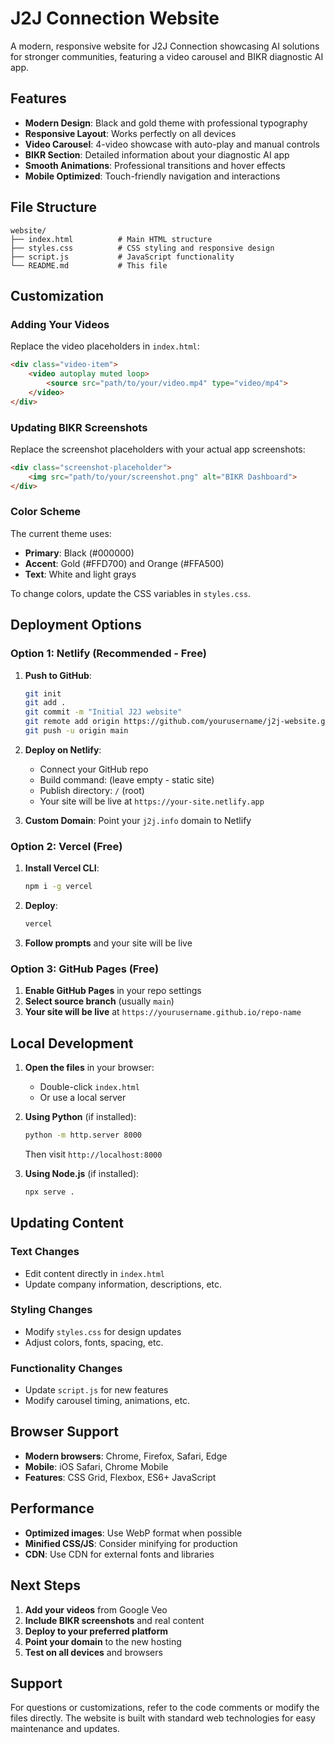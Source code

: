 # J2J Connection Website

A modern, responsive website for J2J Connection showcasing AI solutions for stronger communities, featuring a video carousel and BIKR diagnostic AI app.

## Features

- **Modern Design**: Black and gold theme with professional typography
- **Responsive Layout**: Works perfectly on all devices
- **Video Carousel**: 4-video showcase with auto-play and manual controls
- **BIKR Section**: Detailed information about your diagnostic AI app
- **Smooth Animations**: Professional transitions and hover effects
- **Mobile Optimized**: Touch-friendly navigation and interactions

## File Structure

```
website/
├── index.html          # Main HTML structure
├── styles.css          # CSS styling and responsive design
├── script.js           # JavaScript functionality
└── README.md           # This file
```

## Customization

### Adding Your Videos

Replace the video placeholders in `index.html`:

```html
<div class="video-item">
    <video autoplay muted loop>
        <source src="path/to/your/video.mp4" type="video/mp4">
    </video>
</div>
```

### Updating BIKR Screenshots

Replace the screenshot placeholders with your actual app screenshots:

```html
<div class="screenshot-placeholder">
    <img src="path/to/your/screenshot.png" alt="BIKR Dashboard">
</div>
```

### Color Scheme

The current theme uses:
- **Primary**: Black (#000000)
- **Accent**: Gold (#FFD700) and Orange (#FFA500)
- **Text**: White and light grays

To change colors, update the CSS variables in `styles.css`.

## Deployment Options

### Option 1: Netlify (Recommended - Free)

1. **Push to GitHub**:
   ```bash
   git init
   git add .
   git commit -m "Initial J2J website"
   git remote add origin https://github.com/yourusername/j2j-website.git
   git push -u origin main
   ```

2. **Deploy on Netlify**:
   - Connect your GitHub repo
   - Build command: (leave empty - static site)
   - Publish directory: `/` (root)
   - Your site will be live at `https://your-site.netlify.app`

3. **Custom Domain**: Point your `j2j.info` domain to Netlify

### Option 2: Vercel (Free)

1. **Install Vercel CLI**:
   ```bash
   npm i -g vercel
   ```

2. **Deploy**:
   ```bash
   vercel
   ```

3. **Follow prompts** and your site will be live

### Option 3: GitHub Pages (Free)

1. **Enable GitHub Pages** in your repo settings
2. **Select source branch** (usually `main`)
3. **Your site will be live** at `https://yourusername.github.io/repo-name`

## Local Development

1. **Open the files** in your browser:
   - Double-click `index.html`
   - Or use a local server

2. **Using Python** (if installed):
   ```bash
   python -m http.server 8000
   ```
   Then visit `http://localhost:8000`

3. **Using Node.js** (if installed):
   ```bash
   npx serve .
   ```

## Updating Content

### Text Changes
- Edit content directly in `index.html`
- Update company information, descriptions, etc.

### Styling Changes
- Modify `styles.css` for design updates
- Adjust colors, fonts, spacing, etc.

### Functionality Changes
- Update `script.js` for new features
- Modify carousel timing, animations, etc.

## Browser Support

- **Modern browsers**: Chrome, Firefox, Safari, Edge
- **Mobile**: iOS Safari, Chrome Mobile
- **Features**: CSS Grid, Flexbox, ES6+ JavaScript

## Performance

- **Optimized images**: Use WebP format when possible
- **Minified CSS/JS**: Consider minifying for production
- **CDN**: Use CDN for external fonts and libraries

## Next Steps

1. **Add your videos** from Google Veo
2. **Include BIKR screenshots** and real content
3. **Deploy to your preferred platform**
4. **Point your domain** to the new hosting
5. **Test on all devices** and browsers

## Support

For questions or customizations, refer to the code comments or modify the files directly. The website is built with standard web technologies for easy maintenance and updates.

